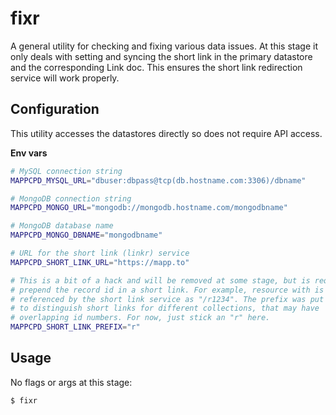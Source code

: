 # fixr

A general utility for checking and fixing various data issues. At this stage it only deals with setting and syncing the short link in the primary datastore and  the corresponding Link doc. This ensures the short link redirection service will work properly.

## Configuration

This utility accesses the datastores directly so does not require API access.

**Env vars**

```bash
# MySQL connection string
MAPPCPD_MYSQL_URL="dbuser:dbpass@tcp(db.hostname.com:3306)/dbname"

# MongoDB connection string
MAPPCPD_MONGO_URL="mongodb://mongodb.hostname.com/mongodbname"

# MongoDB database name
MAPPCPD_MONGO_DBNAME="mongodbname"

# URL for the short link (linkr) service 
MAPPCPD_SHORT_LINK_URL="https://mapp.to"

# This is a bit of a hack and will be removed at some stage, but is required to 
# prepend the record id in a short link. For example, resource with is 1234 is
# referenced by the short link service as "/r1234". The prefix was put in place
# to distinguish short links for different collections, that may have 
# overlapping id numbers. For now, just stick an "r" here.
MAPPCPD_SHORT_LINK_PREFIX="r"
```

## Usage

No flags or args at this stage:

```bash
$ fixr
```